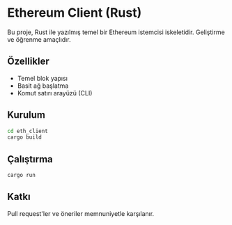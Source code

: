 # Ethereum Client (Rust)

Bu proje, Rust ile yazılmış temel bir Ethereum istemcisi iskeletidir. Geliştirme ve öğrenme amaçlıdır.

## Özellikler
- Temel blok yapısı
- Basit ağ başlatma
- Komut satırı arayüzü (CLI)

## Kurulum

```bash
cd eth_client
cargo build
```

## Çalıştırma

```bash
cargo run
```

## Katkı
Pull request'ler ve öneriler memnuniyetle karşılanır.

